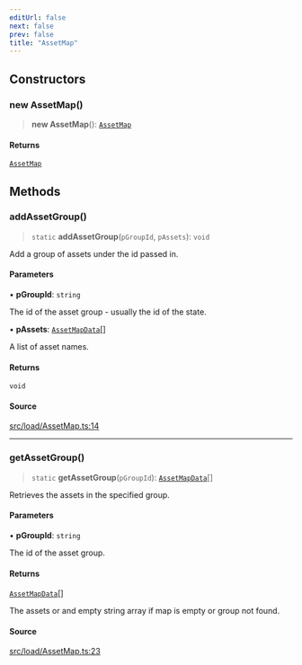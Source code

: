 ```yaml
---
editUrl: false
next: false
prev: false
title: "AssetMap"
---
```


## Constructors

### new AssetMap()

> **new AssetMap**(): [`AssetMap`](/api/classes/assetmap/)

#### Returns

[`AssetMap`](/api/classes/assetmap/)

## Methods

### addAssetGroup()

> `static` **addAssetGroup**(`pGroupId`, `pAssets`): `void`

Add a group of assets under the id passed in.

#### Parameters

• **pGroupId**: `string`

The id of the asset group - usually the id of the state.

• **pAssets**: [`AssetMapData`](/api/classes/assetmapdata/)[]

A list of asset names.

#### Returns

`void`

#### Source

[src/load/AssetMap.ts:14](https://github.com/relishinc/dill-pixel/blob/543438455c9a47928084300159416186c2aa1095/src/load/AssetMap.ts#L14)

***

### getAssetGroup()

> `static` **getAssetGroup**(`pGroupId`): [`AssetMapData`](/api/classes/assetmapdata/)[]

Retrieves the assets in the specified group.

#### Parameters

• **pGroupId**: `string`

The id of the asset group.

#### Returns

[`AssetMapData`](/api/classes/assetmapdata/)[]

The assets or and empty string array if map is empty or group not found.

#### Source

[src/load/AssetMap.ts:23](https://github.com/relishinc/dill-pixel/blob/543438455c9a47928084300159416186c2aa1095/src/load/AssetMap.ts#L23)

